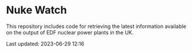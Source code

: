 # Nuke Watch

This repository includes code for retrieving the latest information available on the output of EDF nuclear power plants in the UK.

Last updated: 2023-06-29 12:16